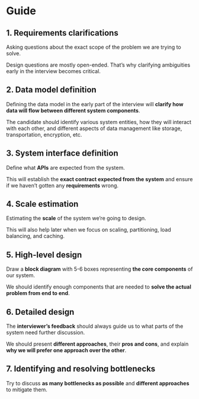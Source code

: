 # Guide

## 1. Requirements clarifications

Asking questions about the exact scope of the problem we are trying to solve.

Design questions are mostly open-ended. That’s why clarifying ambiguities early in the interview becomes critical.

## 2. Data model definition

Defining the data model in the early part of the interview will **clarify how data will flow between different system components**.

The candidate should identify various system entities, how they will interact with each other, and different aspects of data management like storage, transportation, encryption, etc.

## 3. System interface definition

Define what **APIs** are expected from the system.

This will establish the **exact contract expected from the system** and ensure if we haven’t gotten any **requirements** wrong.

## 4. Scale estimation

Estimating the **scale** of the system we’re going to design.

This will also help later when we focus on scaling, partitioning, load balancing, and caching.

## 5. High-level design

Draw a **block diagram** with 5-6 boxes representing **the core components** of our system.

We should identify enough components that are needed to **solve the actual problem from end to end**.

## 6. Detailed design

The **interviewer’s feedback** should always guide us to what parts of the system need further discussion.

We should present **different approaches**, their **pros and cons**, and explain **why we will prefer one approach over the other**.

## 7. Identifying and resolving bottlenecks

Try to discuss **as many bottlenecks as possible** and **different approaches** to mitigate them.
